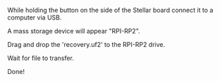 While holding the button on the side of the Stellar board connect it to a computer via USB.

A mass storage device will appear "RPI-RP2".

Drag and drop the 'recovery.uf2' to the RPI-RP2 drive.

Wait for file to transfer.

Done!

